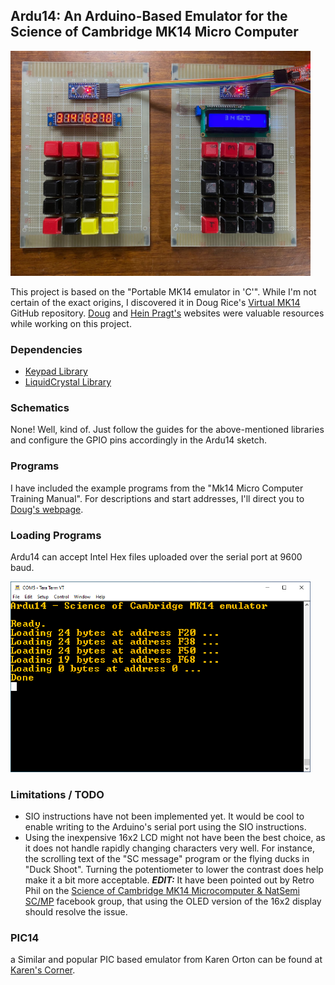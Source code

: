 ## Ardu14: An Arduino-Based Emulator for the Science of Cambridge MK14 Micro Computer
<img src="https://raw.githubusercontent.com/dadecoza/Ardu14/main/Images/Ardu14.jpg" alt="Ardu14" width="480" height="auto">

This project is based on the "Portable MK14 emulator in 'C'". While I'm not certain of the exact origins, I discovered it in Doug Rice's [Virtual MK14](https://github.com/doug-h-rice/virtual_mk14) GitHub repository. [Doug](http://www.dougrice.plus.com/) and [Hein Pragt's](https://www.heinpragt.com/english/software_development/ins8060_or_scmp_processor.html) websites were valuable resources while working on this project.

### Dependencies
* [Keypad Library](https://www.arduino.cc/reference/en/libraries/keypad/)
* [LiquidCrystal Library](https://www.arduino.cc/reference/en/libraries/liquidcrystal/)

### Schematics
None! Well, kind of. Just follow the guides for the above-mentioned libraries and configure the GPIO pins accordingly in the Ardu14 sketch.

### Programs
I have included the example programs from the "Mk14 Micro Computer Training Manual". For descriptions and start addresses, I'll direct you to [Doug's webpage](http://www.dougrice.plus.com/dev/seg_mk14.htm).

### Loading Programs
Ardu14 can accept Intel Hex files uploaded over the serial port at 9600 baud.

<img src="https://raw.githubusercontent.com/dadecoza/Ardu14/main/Images/TeraTerm.PNG" alt="TeraTerm" width="480" height="auto">


### Limitations / TODO
* SIO instructions have not been implemented yet. It would be cool to enable writing to the Arduino's serial port using the SIO instructions.
* Using the inexpensive 16x2 LCD might not have been the best choice, as it does not handle rapidly changing characters very well. For instance, the scrolling text of the "SC message" program or the flying ducks in "Duck Shoot". Turning the potentiometer to lower the contrast does help make it a bit more acceptable.
 ***EDIT:*** It have been pointed out by Retro Phil on the [Science of Cambridge MK14 Microcomputer & NatSemi SC/MP](https://www.facebook.com/groups/1330313924562216) facebook group, that using the OLED version of the 16x2 display should resolve the issue.

### PIC14
a Similar and popular PIC based emulator from Karen Orton can be found at [Karen's Corner](http://techlib.com/area_50/Readers/Karen/micro.htm).


